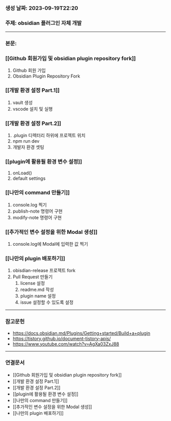 ### 생성 날짜: 2023-09-19T22:20
### 주제: obsidian 플러그인 자체 개발
---
### 본문:
### [[Github 회원가입 및 obsidian plugin repository fork]]
1. Github 회원 가입
2. Obsidian Plugin Repository Fork
### [[개발 환경 설정 Part.1]]
1. vault 생성
2. vscode 설치 및 실행
### [[개발 환경 설정 Part.2]]
1. .plugin 디렉터리 하위에 프로젝트 위치
2. npm run dev
3. 개발자 환경 셋팅
### [[plugin에 활용될 환경 변수 설정]]
1. onLoad()
2. default settings
### [[나만의 command 만들기]]
1. console.log 찍기
2. publish-note 명령어 구현
3. modify-note 명령어 구현
### [[추가적인 변수 설정을 위한 Modal 생성]]
1. console.log에 Modal에 입력한 값 찍기
### [[나만의 plugin 배포하기]]
1. obisdian-release 프로젝트 fork
3. Pull Request 만들기
	1. license 설정
	2. readme.md 작성
	3. plugin name 설정
	4. issue 설정할 수 있도록 설정
---
### 참고문헌
-  https://docs.obsidian.md/Plugins/Getting+started/Build+a+plugin
- https://tistory.github.io/document-tistory-apis/
- https://www.youtube.com/watch?v=AgXa03ZxJ88
---
### 연결문서
- [[Github 회원가입 및 obsidian plugin repository fork]]
- [[개발 환경 설정 Part.1]]
- [[개발 환경 설정 Part.2]]
- [[plugin에 활용될 환경 변수 설정]]
- [[나만의 command 만들기]]
- [[추가적인 변수 설정을 위한 Modal 생성]]
- [[나만의 plugin 배포하기]]
